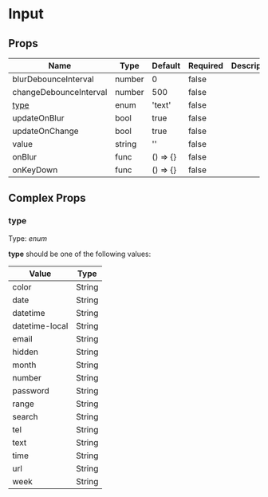 # Input

## Props
| Name                          | Type   | Default  | Required | Description |
| ----------------------------- | ------ | -------- | -------- | ----------- |
| blurDebounceInterval          | number | 0        | false    |             |
| changeDebounceInterval        | number | 500      | false    |             |
| [type](#markdown-header-type) | enum   | 'text'   | false    |             |
| updateOnBlur                  | bool   | true     | false    |             |
| updateOnChange                | bool   | true     | false    |             |
| value                         | string | ''       | false    |             |
| onBlur                        | func   | () => {} | false    |             |
| onKeyDown                     | func   | () => {} | false    |             |

## Complex Props

### type
Type: _enum_

**type** should be one of the following values:

| Value          | Type   |
| -------------- | ------ |
| color          | String |
| date           | String |
| datetime       | String |
| datetime-local | String |
| email          | String |
| hidden         | String |
| month          | String |
| number         | String |
| password       | String |
| range          | String |
| search         | String |
| tel            | String |
| text           | String |
| time           | String |
| url            | String |
| week           | String |
